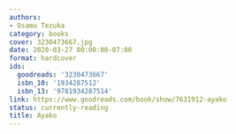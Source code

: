 ```yaml
---
authors:
- Osamu Tezuka
category: books
cover: 3230473667.jpg
date: 2020-03-27 00:00:00-07:00
format: hardcover
ids:
  goodreads: '3230473667'
  isbn_10: '1934287512'
  isbn_13: '9781934287514'
link: https://www.goodreads.com/book/show/7631912-ayako
status: currently-reading
title: Ayako
---
```

